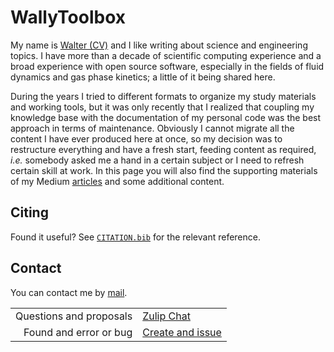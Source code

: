 # WallyToolbox

My name is [Walter (CV)](https://github.com/wallytutor/WallyToolbox.jl/tree/main/data/curriculum/curriculum.pdf) and I like writing about science and engineering topics. I have more than a decade of scientific computing experience and a broad experience with open source software, especially in the fields of fluid dynamics and gas phase kinetics; a little of it being shared here.

During the years I tried to different formats to organize my study materials and working tools, but it was only recently that I realized that coupling my knowledge base with the documentation of my personal code was the best approach in terms of maintenance. Obviously I cannot migrate all the content I have ever produced here at once, so my decision was to restructure everything and have a fresh start, feeding content as required, *i.e.* somebody asked me a hand in a certain subject or I need to refresh certain skill at work. In this page you will also find the supporting materials of my Medium [articles](https://medium.com/@waltermateriais) and some additional content.

## Citing

Found it useful? See [`CITATION.bib`](https://github.com/wallytutor/WallyToolbox.jl/blob/main/CITATION.bib) for the relevant reference.

## Contact

You can contact me by [mail](mailto:walter.dalmazsilva.manager@gmail.com).

|                         |      |
| ----------------------: | :--- |
  Questions and proposals | [Zulip Chat](https://wallytutor.zulipchat.com)
  Found and error or bug  | [Create and issue](https://github.com/wallytutor/WallyToolbox.jl/issues)